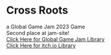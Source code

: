# Cross Roots
a Global Game Jam 2023 Game\
Second place at jam-site!\
[Click Here for Global Game Jam Library](https://globalgamejam.org/2023/games/cross-roots-8)\
[Click Here for itch.io Library](https://dactarium.itch.io/cross-roots)
